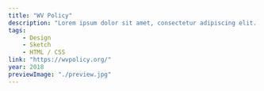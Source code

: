 ```yaml
---
title: "WV Policy"
description: "Lorem ipsum dolor sit amet, consectetur adipiscing elit. Cras pharetra blandit ex ac dapibus."
tags:
    - Design
    - Sketch
    - HTML / CSS
link: "https://wvpolicy.org/"
year: 2018
previewImage: "./preview.jpg"
---
```

